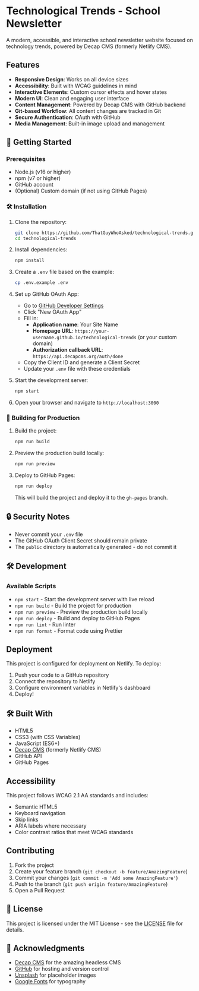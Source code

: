 # Technological Trends - School Newsletter

A modern, accessible, and interactive school newsletter website focused on technology trends, powered by Decap CMS (formerly Netlify CMS).

## Features

- **Responsive Design**: Works on all device sizes
- **Accessibility**: Built with WCAG guidelines in mind
- **Interactive Elements**: Custom cursor effects and hover states
- **Modern UI**: Clean and engaging user interface
- **Content Management**: Powered by Decap CMS with GitHub backend
- **Git-based Workflow**: All content changes are tracked in Git
- **Secure Authentication**: OAuth with GitHub
- **Media Management**: Built-in image upload and management

## 🚀 Getting Started

### Prerequisites

- Node.js (v16 or higher)
- npm (v7 or higher)
- GitHub account
- (Optional) Custom domain (if not using GitHub Pages)

### 🛠️ Installation

1. Clone the repository:
   ```bash
   git clone https://github.com/ThatGuyWhoAsked/technological-trends.git
   cd technological-trends
   ```

2. Install dependencies:
   ```bash
   npm install
   ```

3. Create a `.env` file based on the example:
   ```bash
   cp .env.example .env
   ```

4. Set up GitHub OAuth App:
   - Go to [GitHub Developer Settings](https://github.com/settings/developers)
   - Click "New OAuth App"
   - Fill in:
     - **Application name**: Your Site Name
     - **Homepage URL**: `https://your-username.github.io/technological-trends` (or your custom domain)
     - **Authorization callback URL**: `https://api.decapcms.org/auth/done`
   - Copy the Client ID and generate a Client Secret
   - Update your `.env` file with these credentials

5. Start the development server:
   ```bash
   npm start
   ```

6. Open your browser and navigate to `http://localhost:3000`

### 🔧 Building for Production

1. Build the project:
   ```bash
   npm run build
   ```

2. Preview the production build locally:
   ```bash
   npm run preview
   ```

3. Deploy to GitHub Pages:
   ```bash
   npm run deploy
   ```
   This will build the project and deploy it to the `gh-pages` branch.

## 🔒 Security Notes

- Never commit your `.env` file
- The GitHub OAuth Client Secret should remain private
- The `public` directory is automatically generated - do not commit it

## 🛠 Development

### Available Scripts

- `npm start` - Start the development server with live reload
- `npm run build` - Build the project for production
- `npm run preview` - Preview the production build locally
- `npm run deploy` - Build and deploy to GitHub Pages
- `npm run lint` - Run linter
- `npm run format` - Format code using Prettier

## Deployment

This project is configured for deployment on Netlify. To deploy:

1. Push your code to a GitHub repository
2. Connect the repository to Netlify
3. Configure environment variables in Netlify's dashboard
4. Deploy!

## 🛠 Built With

- HTML5
- CSS3 (with CSS Variables)
- JavaScript (ES6+)
- [Decap CMS](https://decapcms.org/) (formerly Netlify CMS)
- GitHub API
- GitHub Pages

## Accessibility

This project follows WCAG 2.1 AA standards and includes:

- Semantic HTML5
- Keyboard navigation
- Skip links
- ARIA labels where necessary
- Color contrast ratios that meet WCAG standards

## Contributing

1. Fork the project
2. Create your feature branch (`git checkout -b feature/AmazingFeature`)
3. Commit your changes (`git commit -m 'Add some AmazingFeature'`)
4. Push to the branch (`git push origin feature/AmazingFeature`)
5. Open a Pull Request

## 📄 License

This project is licensed under the MIT License - see the [LICENSE](LICENSE) file for details.

## 🙏 Acknowledgments

- [Decap CMS](https://decapcms.org/) for the amazing headless CMS
- [GitHub](https://github.com/) for hosting and version control
- [Unsplash](https://unsplash.com/) for placeholder images
- [Google Fonts](https://fonts.google.com/) for typography
